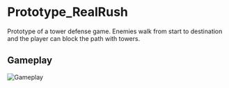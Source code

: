 # Prototype_RealRush
Prototype of a tower defense game.
Enemies walk from start to destination and the player can block the path with towers.

## Gameplay

![Gameplay](doc/Gameplay.gif)
